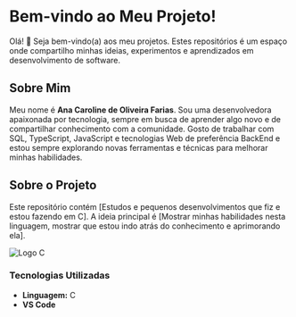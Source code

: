# Bem-vindo ao Meu Projeto!

Olá! 👋 Seja bem-vindo(a) aos meu projetos. Estes repositórios é um espaço onde compartilho minhas ideias, experimentos e aprendizados em desenvolvimento de software.

## Sobre Mim

Meu nome é **Ana Caroline de Oliveira Farias**. Sou uma desenvolvedora apaixonada por tecnologia, sempre em busca de aprender algo novo e de compartilhar conhecimento com a comunidade. Gosto de trabalhar com SQL, TypeScript, JavaScript e tecnologias Web de preferência BackEnd e estou sempre explorando novas ferramentas e técnicas para melhorar minhas habilidades.

## Sobre o Projeto

Este repositório contém [Estudos e pequenos desenvolvimentos que fiz e estou fazendo em C]. A ideia principal é [Mostrar minhas habilidades nesta linguagem, mostrar que estou indo atrás do conhecimento e aprimorando ela]. 

![Logo C](https://upload.wikimedia.org/wikipedia/commons/1/18/C_Programming_Language.svg)

### Tecnologias Utilizadas

- **Linguagem:** C
- **VS Code**


